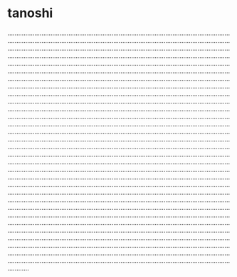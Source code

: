 # tanoshi
................................................................................................................................................................................................................................................................................................................................................................................................................................................................................................................................................................................................................................................................................................................................................................................................................................................................................................................................................................................................................................................................................................................................................................................................................................................................................................................................................................................................................................................................................................................................................................................................................................................................................................................................................................................................................................................................................................................................................................................................................................................................................................................................................................................................................................................................................................................................................................................................................................................................................................................................................................................................................................................................................................................................................................................................................................................................................................................................................................................................................................................................................................................................................................................................................................................................................................................................................................................................................................................................................................................................................................................................................................................................................................................................................................................................................................................................................................................................................................................................................